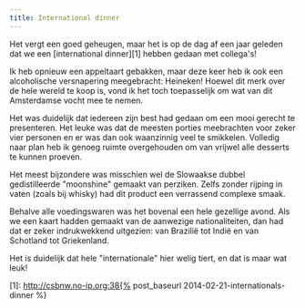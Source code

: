 ```yaml
---
title: International dinner
---
```

Het vergt een goed geheugen, maar het is op de dag af een jaar geleden dat we een [international dinner][1] hebben gedaan met collega's!

Ik heb opnieuw een appeltaart gebakken, maar deze keer heb ik ook een alcoholische versnapering meegebracht: Heineken! Hoewel dit merk over de hele wereld te koop is, vond ik het toch toepasselijk om wat van dit Amsterdamse vocht mee te nemen.

Het was duidelijk dat iedereen zijn best had gedaan om een mooi gerecht te presenteren. Het leuke was dat de meesten porties meebrachten voor zeker vier personen en er was dan ook waanzinnig veel te smikkelen. Volledig naar plan heb ik genoeg ruimte overgehouden om van vrijwel alle desserts te kunnen proeven.

Het meest bijzondere was misschien wel de Slowaakse dubbel gedistilleerde "moonshine" gemaakt van perziken. Zelfs zonder rijping in vaten (zoals bij whisky) had dit product een verrassend complexe smaak.

Behalve alle voedingswaren was het bovenal een hele gezellige avond. Als we een kaart hadden gemaakt van de aanwezige nationaliteiten, dan had dat er zeker indrukwekkend uitgezien: van Brazilië tot Indië en van Schotland tot Griekenland.

Het is duidelijk dat hele "internationale" hier welig tiert, en dat is maar wat leuk!

 [1]: http://csbnw.no-ip.org:38{% post_baseurl 2014-02-21-internationals-dinner %}